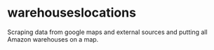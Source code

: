 # warehouseslocations
Scraping data from google maps and external sources and putting all Amazon warehouses on a map.
